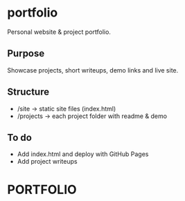 # portfolio

Personal website & project portfolio.

## Purpose
Showcase projects, short writeups, demo links and live site.

## Structure
- /site → static site files (index.html)
- /projects → each project folder with readme & demo

## To do
- Add index.html and deploy with GitHub Pages
- Add project writeups
# PORTFOLIO
